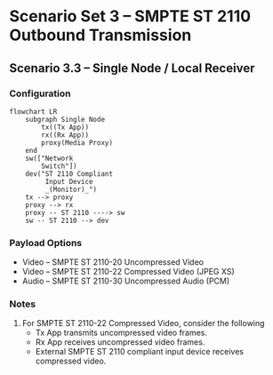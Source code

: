 # Scenario Set 3 – SMPTE ST 2110 Outbound Transmission

## Scenario 3.3 – Single Node / Local Receiver

### Configuration

```mermaid
flowchart LR
    subgraph Single Node
        tx((Tx App))
        rx((Rx App))
        proxy(Media Proxy)
    end
    sw(["Network
        Switch"])
    dev("ST 2110 Compliant
         Input Device
         _(Monitor)_")
    tx --> proxy
    proxy --> rx
    proxy -- ST 2110 ----> sw
    sw -- ST 2110 --> dev
```

### Payload Options

* Video – SMPTE ST 2110-20 Uncompressed Video
* Video – SMPTE ST 2110-22 Compressed Video (JPEG XS)
* Audio – SMPTE ST 2110-30 Uncompressed Audio (PCM)

### Notes

1. For SMPTE ST 2110-22 Compressed Video, consider the following
    * Tx App transmits uncompressed video frames.
    * Rx App receives uncompressed video frames.
    * External SMPTE ST 2110 compliant input device receives compressed video.

